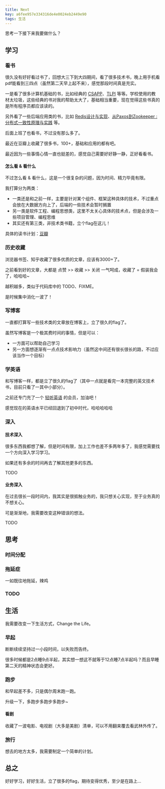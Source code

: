 ```yaml
---
title: Next
key: a6fee957e334316de4e0024eb2449e90
tags: 生活
---
```


思考一下接下来我要做什么？

<!--more-->

## 学习

### 看书

很久没有好好看过书了，回想大三下到大四期间，看了很多技术书，晚上用手机看pdf能看到三四点（虽然第二天早上起不来），感觉那段时间真是充实。

一是看了很多计算机基础的书，比如经典的 [CSAPP](https://book.douban.com/subject/26912767/)、[TLPI](https://book.douban.com/subject/25809330/) 等等。学校使用的教材太垃圾，这些经典的书对我的帮助太大了，基础相当重要，现在觉得这些书真的是所有程序员都应该读的。

另外看了一些后端应用类的书，比如 [Redis设计与实现](https://book.douban.com/subject/25900156/)、[从Paxos到Zookeeper : 分布式一致性原理与实践](https://book.douban.com/subject/26292004/) 等。

后面上班了也看书，不过没有那么多了。

最近在豆瓣上收藏了很多书，100+，基础和应用的都有吧。

最近因为一些事情心情一直也挺差的，感觉自己需要好好静一静，正好看看书。

#### 怎么看 & 看什么

不过怎么看 & 看什么，这是一个很复杂的问题，因为时间、精力毕竟有限。

我打算分为两类：

- 一类还是和之前一样，主要是针对某个组件、框架这种具体的技术，不过重点会放在大数据方向上了，后端的一些技术会暂时搁置
- 另一类是软件工程、编程思想类，这里不太关心具体的技术点，但是会涉及一些项目管理、编程思维
- 其实还有第三类，非技术类书籍，立个flag在这儿！

具体的读书计划：[豆瓣](https://www.douban.com/people/172645101/)

### 历史收藏

浏览器书签、知乎收藏了很多优质的文章，应该有3000+了。 

之前看到好的文章，大都是 点赞 >> 收藏 >> 关闭 一气呵成，收藏了 = 假装我会了，哈哈哈~

越积越多，类似于代码库中的 TODO、FIXME。

是时候集中消化一波了！

### 写博客

一直都打算写一些技术类的文章放在博客上，立了很久的flag了。

虽然写博客是一个极其费时间的事情，但是可以：

- 一方面可以帮助自己学习
- 另一方面想逐渐有一点点技术影响力（虽然这中间还有很长很长的路，不过应该当作一个目标）

### 学英语

和写博客一样，都是立了很久的flag了（其中一点就是看完一本完整的英文技术书，目前只看了一其中小部分）。

之前还专门充了一个 [轻听英语](https://apps.apple.com/cn/app/id1411918373) 的会员，加油吧！

感觉现在的英语水平已经回退到了初中时代，哈哈哈哈哈

### 深入

#### 技术深入

很多东西我都想了解，但是时间有限，加上工作也差不多两年多了，我感觉需要找一个方向深入学习学习。

如果还有多余的时间再去了解其他更多的东西。

TODO

#### 业务深入

在过去很长一段时间内，我其实是很抵触业务的，我只想关心实现，至于业务真的不想关心。

可是渐渐地，我需要改变这种错误的想法。

TODO

## 思考

### 时间分配
### 拖延症

一如既往地拖延，辣鸡

### TODO

## 生活

我需要改变一下生活方式，Change the Life。

### 早起

断断续续坚持过一小段时间，以失败而告终。

很多时候都是2点睡9点半起，其实想一想这不就等于12点睡7点半起吗？而且早睡第二天的精神状态会更好。

### 跑步

和早起差不多，只是偶尔周末跑一跑。

升级一下，多跑步多跑步多跑步~

#### 看剧

收藏了一波电影、电视剧（大多是美剧）清单，可以不用翻来覆去看武林外传了。

### 旅行

想去的地方太多，我需要制定一个简单的计划。

## 总之

好好学习，好好生活，立了很多的flag，期待变得优秀，至少是在路上...
